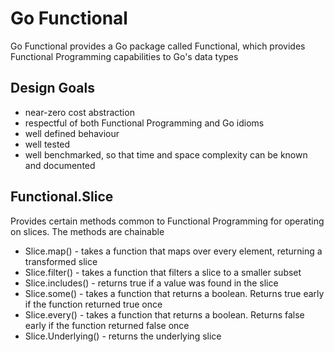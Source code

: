 # Go Functional

Go Functional provides a Go package called Functional, which provides Functional Programming capabilities to Go's data types

## Design Goals

- near-zero cost abstraction
- respectful of both Functional Programming and Go idioms
- well defined behaviour
- well tested
- well benchmarked, so that time and space complexity can be known and documented

## Functional.Slice

Provides certain methods common to Functional Programming for operating on slices. The methods are chainable

- Slice.map() - takes a function that maps over every element, returning a transformed slice
- Slice.filter() - takes a function that filters a slice to a smaller subset
- Slice.includes() - returns true if a value was found in the slice
- Slice.some() - takes a function that returns a boolean. Returns true early if the function returned true once
- Slice.every() - takes a function that returns a boolean. Returns false early if the function returned false once
- Slice.Underlying() - returns the underlying slice



